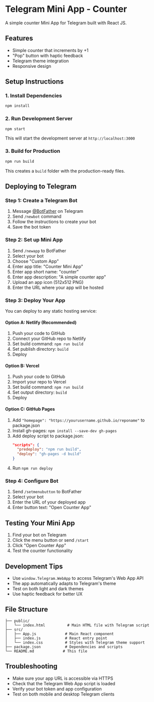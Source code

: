 # Telegram Mini App - Counter

A simple counter Mini App for Telegram built with React JS.

## Features

- Simple counter that increments by +1
- "Pop" button with haptic feedback
- Telegram theme integration
- Responsive design

## Setup Instructions

### 1. Install Dependencies

```bash
npm install
```

### 2. Run Development Server

```bash
npm start
```

This will start the development server at `http://localhost:3000`

### 3. Build for Production

```bash
npm run build
```

This creates a `build` folder with the production-ready files.

## Deploying to Telegram

### Step 1: Create a Telegram Bot

1. Message [@BotFather](https://t.me/botfather) on Telegram
2. Send `/newbot` command
3. Follow the instructions to create your bot
4. Save the bot token

### Step 2: Set up Mini App

1. Send `/newapp` to BotFather
2. Select your bot
3. Choose "Custom App"
4. Enter app title: "Counter Mini App"
5. Enter app short name: "counter"
6. Enter app description: "A simple counter app"
7. Upload an app icon (512x512 PNG)
8. Enter the URL where your app will be hosted

### Step 3: Deploy Your App

You can deploy to any static hosting service:

#### Option A: Netlify (Recommended)

1. Push your code to GitHub
2. Connect your GitHub repo to Netlify
3. Set build command: `npm run build`
4. Set publish directory: `build`
5. Deploy

#### Option B: Vercel

1. Push your code to GitHub
2. Import your repo to Vercel
3. Set build command: `npm run build`
4. Set output directory: `build`
5. Deploy

#### Option C: GitHub Pages

1. Add `"homepage": "https://yourusername.github.io/reponame"` to package.json
2. Install gh-pages: `npm install --save-dev gh-pages`
3. Add deploy script to package.json:
   ```json
   "scripts": {
     "predeploy": "npm run build",
     "deploy": "gh-pages -d build"
   }
   ```
4. Run `npm run deploy`

### Step 4: Configure Bot

1. Send `/setmenubutton` to BotFather
2. Select your bot
3. Enter the URL of your deployed app
4. Enter button text: "Open Counter App"

## Testing Your Mini App

1. Find your bot on Telegram
2. Click the menu button or send `/start`
3. Click "Open Counter App"
4. Test the counter functionality

## Development Tips

- Use `window.Telegram.WebApp` to access Telegram's Web App API
- The app automatically adapts to Telegram's theme
- Test on both light and dark themes
- Use haptic feedback for better UX

## File Structure

```
├── public/
│   └── index.html          # Main HTML file with Telegram script
├── src/
│   ├── App.js             # Main React component
│   ├── index.js           # React entry point
│   └── index.css          # Styles with Telegram theme support
├── package.json           # Dependencies and scripts
└── README.md             # This file
```

## Troubleshooting

- Make sure your app URL is accessible via HTTPS
- Check that the Telegram Web App script is loaded
- Verify your bot token and app configuration
- Test on both mobile and desktop Telegram clients
